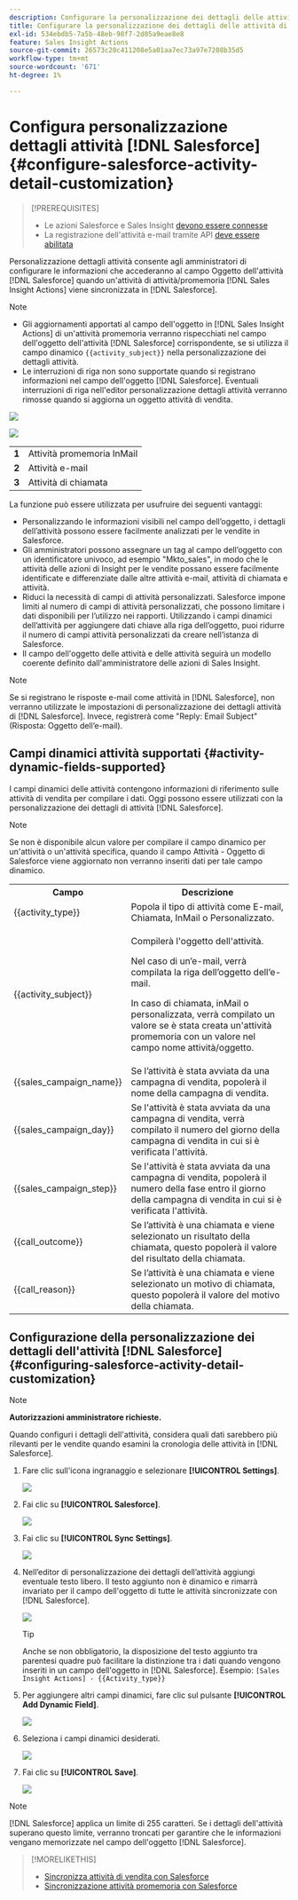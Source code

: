 ```yaml
---
description: Configurare la personalizzazione dei dettagli delle attività di Salesforce - Documentazione di Marketo - Documentazione del prodotto
title: Configurare la personalizzazione dei dettagli delle attività di Salesforce
exl-id: 534ebdb5-7a5b-48eb-98f7-2d05a9eae8e8
feature: Sales Insight Actions
source-git-commit: 26573c20c411208e5a01aa7ec73a97e7208b35d5
workflow-type: tm+mt
source-wordcount: '671'
ht-degree: 1%

---
```


# Configura personalizzazione dettagli attività [!DNL Salesforce] {#configure-salesforce-activity-detail-customization}

>[!PREREQUISITES]
>
>* Le azioni Salesforce e Sales Insight [ devono essere connesse](/help/marketo/product-docs/marketo-sales-insight/actions/crm/salesforce-integration/connect-your-sales-insight-actions-account-to-salesforce.md)
>* La registrazione dell&#39;attività e-mail tramite API [ deve essere abilitata](/help/marketo/product-docs/marketo-sales-insight/actions/crm/salesforce-integration/sync-sales-activities-to-salesforce.md)

Personalizzazione dettagli attività consente agli amministratori di configurare le informazioni che accederanno al campo Oggetto dell&#39;attività [!DNL Salesforce] quando un&#39;attività di attività/promemoria [!DNL Sales Insight Actions] viene sincronizzata in [!DNL Salesforce].

>[!NOTE]
>
>* Gli aggiornamenti apportati al campo dell&#39;oggetto in [!DNL Sales Insight Actions] di un&#39;attività promemoria verranno rispecchiati nel campo dell&#39;oggetto dell&#39;attività [!DNL Salesforce] corrispondente, se si utilizza il campo dinamico `{{activity_subject}}` nella personalizzazione dei dettagli attività.
>* Le interruzioni di riga non sono supportate quando si registrano informazioni nel campo dell&#39;oggetto [!DNL Salesforce]. Eventuali interruzioni di riga nell&#39;editor personalizzazione dettagli attività verranno rimosse quando si aggiorna un oggetto attività di vendita.

![](assets/configure-salesforce-activity-detail-customization-1.png)

![](assets/configure-salesforce-activity-detail-customization-2.png)

<table>
 <tr>
  <td><strong>1</td>
  <td>Attività promemoria InMail</td>
 </tr>
 <tr>
  <td><strong>2</td>
  <td>Attività e-mail</td>
 </tr>
 <tr>
  <td><strong>3</td>
  <td>Attività di chiamata</td>
 </tr>
</table>

La funzione può essere utilizzata per usufruire dei seguenti vantaggi:

* Personalizzando le informazioni visibili nel campo dell’oggetto, i dettagli dell’attività possono essere facilmente analizzati per le vendite in Salesforce.
* Gli amministratori possono assegnare un tag al campo dell’oggetto con un identificatore univoco, ad esempio &quot;Mkto_sales&quot;, in modo che le attività delle azioni di Insight per le vendite possano essere facilmente identificate e differenziate dalle altre attività e-mail, attività di chiamata e attività.
* Riduci la necessità di campi di attività personalizzati. Salesforce impone limiti al numero di campi di attività personalizzati, che possono limitare i dati disponibili per l’utilizzo nei rapporti. Utilizzando i campi dinamici dell’attività per aggiungere dati chiave alla riga dell’oggetto, puoi ridurre il numero di campi attività personalizzati da creare nell’istanza di Salesforce.
* Il campo dell&#39;oggetto delle attività e delle attività seguirà un modello coerente definito dall&#39;amministratore delle azioni di Sales Insight.

>[!NOTE]
>
>Se si registrano le risposte e-mail come attività in [!DNL Salesforce], non verranno utilizzate le impostazioni di personalizzazione dei dettagli attività di [!DNL Salesforce]. Invece, registrerà come &quot;Reply: Email Subject&quot; (Risposta: Oggetto dell’e-mail).

## Campi dinamici attività supportati {#activity-dynamic-fields-supported}

I campi dinamici delle attività contengono informazioni di riferimento sulle attività di vendita per compilare i dati. Oggi possono essere utilizzati con la personalizzazione dei dettagli di attività [!DNL Salesforce].

>[!NOTE]
>
>Se non è disponibile alcun valore per compilare il campo dinamico per un&#39;attività o un&#39;attività specifica, quando il campo Attività - Oggetto di Salesforce viene aggiornato non verranno inseriti dati per tale campo dinamico.

<table>
 <tr>
  <th>Campo</th>
  <th>Descrizione</th>
 </tr>
 <tr>
  <td>{{activity_type}}</td>
  <td>Popola il tipo di attività come E-mail, Chiamata, InMail o Personalizzato.</td>
 </tr>
 <tr>
  <td>{{activity_subject}}</td>
  <td><p>Compilerà l'oggetto dell'attività.</p>
      <p>Nel caso di un’e-mail, verrà compilata la riga dell’oggetto dell’e-mail.</p>
      <p>In caso di chiamata, inMail o personalizzata, verrà compilato un valore se è stata creata un'attività promemoria con un valore nel campo nome attività/oggetto.</p></td>
 </tr>
 <tr>
  <td>{{sales_campaign_name}}</td>
  <td>Se l’attività è stata avviata da una campagna di vendita, popolerà il nome della campagna di vendita.</td>
 </tr>
 <tr>
  <td>{{sales_campaign_day}}</td>
  <td>Se l'attività è stata avviata da una campagna di vendita, verrà compilato il numero del giorno della campagna di vendita in cui si è verificata l'attività.</td>
 </tr>
 <tr>
  <td>{{sales_campaign_step}}</td>
  <td>Se l'attività è stata avviata da una campagna di vendita, popolerà il numero della fase entro il giorno della campagna di vendita in cui si è verificata l'attività.</td>
 </tr>
 <tr>
  <td>{{call_outcome}}</td>
  <td>Se l’attività è una chiamata e viene selezionato un risultato della chiamata, questo popolerà il valore del risultato della chiamata.</td>
 </tr>
 <tr>
  <td>{{call_reason}}</td>
  <td>Se l’attività è una chiamata e viene selezionato un motivo di chiamata, questo popolerà il valore del motivo della chiamata.</td>
 </tr>
</table>

## Configurazione della personalizzazione dei dettagli dell&#39;attività [!DNL Salesforce] {#configuring-salesforce-activity-detail-customization}

>[!NOTE]
>
>**Autorizzazioni amministratore richieste.**

Quando configuri i dettagli dell&#39;attività, considera quali dati sarebbero più rilevanti per le vendite quando esamini la cronologia delle attività in [!DNL Salesforce].

1. Fare clic sull&#39;icona ingranaggio e selezionare **[!UICONTROL Settings]**.

   ![](assets/configure-salesforce-activity-detail-customization-3.png)

1. Fai clic su **[!UICONTROL Salesforce]**.

   ![](assets/configure-salesforce-activity-detail-customization-4.png)

1. Fai clic su **[!UICONTROL Sync Settings]**.

   ![](assets/configure-salesforce-activity-detail-customization-5.png)

1. Nell’editor di personalizzazione dei dettagli dell’attività aggiungi eventuale testo libero. Il testo aggiunto non è dinamico e rimarrà invariato per il campo dell&#39;oggetto di tutte le attività sincronizzate con [!DNL Salesforce].

   ![](assets/configure-salesforce-activity-detail-customization-6.png)

   >[!TIP]
   >
   >Anche se non obbligatorio, la disposizione del testo aggiunto tra parentesi quadre può facilitare la distinzione tra i dati quando vengono inseriti in un campo dell&#39;oggetto in [!DNL Salesforce]. Esempio: `[Sales Insight Actions] - {{Activity_type}}`

1. Per aggiungere altri campi dinamici, fare clic sul pulsante **[!UICONTROL Add Dynamic Field]**.

   ![](assets/configure-salesforce-activity-detail-customization-7.png)

1. Seleziona i campi dinamici desiderati.

   ![](assets/configure-salesforce-activity-detail-customization-8.png)

1. Fai clic su **[!UICONTROL Save]**.

   ![](assets/configure-salesforce-activity-detail-customization-9.png)

>[!NOTE]
>
>[!DNL Salesforce] applica un limite di 255 caratteri. Se i dettagli dell&#39;attività superano questo limite, verranno troncati per garantire che le informazioni vengano memorizzate nel campo dell&#39;oggetto [!DNL Salesforce].

>[!MORELIKETHIS]
>
>* [Sincronizza attività di vendita con Salesforce](/help/marketo/product-docs/marketo-sales-insight/actions/crm/salesforce-integration/sync-sales-activities-to-salesforce.md)
>* [Sincronizzazione attività promemoria con Salesforce](/help/marketo/product-docs/marketo-sales-insight/actions/tasks/reminder-task-sync-with-salesforce.md)
